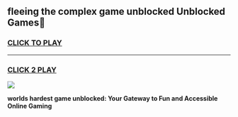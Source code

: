 
## fleeing the complex game unblocked Unblocked Games👋
<h3>
<a href="https://premium.freeplayer.one?title=fleeing_the_complex_game_unblocked&ref=16F">CLICK TO PLAY</a></h3>
<hr>

<h3>
<a href="https://premium.freeplayer.one?title=fleeing_the_complex_game_unblocked&ref=16F">CLICK 2 PLAY</a>
  
</h3>

<a href="https://premium.freeplayer.one?title=fleeing_the_complex_game_unblocked&ref=16F/"><img src="https://clearcache.store/games.png"></a>


**worlds hardest game unblocked: Your Gateway to Fun and Accessible Online Gaming**
